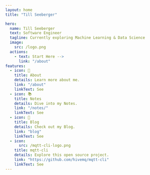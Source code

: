 ```yaml
---
layout: home
title: "Till Seeberger"

hero:
  name: Till Seeberger
  text: Software Engineer
  tagline: Currently exploring Machine Learning & Data Science 
  image:
    src: /logo.png
  actions:
    - text: Start Here -->
      link: "/about"
features:
  - icon: 👤
    title: About
    details: Learn more about me.
    link: "/about"
    linkText: See
  - icon: 📚
    title: Notes
    details: Dive into my Notes.
    link: "/notes/"
    linkText: See
  - icon: 📝
    title: Blog
    details: Check out my Blog.
    link: "blog"
    linkText: See
  - icon:
      src: /mqtt-cli-logo.png
    title: mqtt-cli
    details: Explore this open source project.
    link: "https://github.com/hivemq/mqtt-cli"
    linkText: See
---
```


<style>
:root {
  --vp-home-hero-name-color: transparent;
  --vp-home-hero-name-background: -webkit-linear-gradient(-45deg, #344e41, #588157, #a3b18a);

  --vp-home-hero-image-background-image: linear-gradient(-45deg, #344e41, #588157, #a3b18a);
  --vp-home-hero-image-filter: blur(40px);
}


@media (min-width: 640px) {
  :root {
    --vp-home-hero-image-filter: blur(56px);
  }
}

@media (min-width: 960px) {
  :root {
    --vp-home-hero-image-filter: blur(72px);
  }
}

</style>
